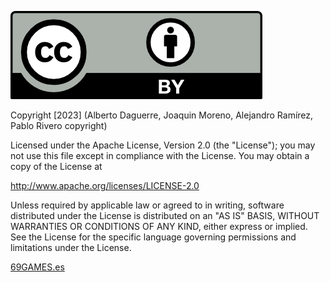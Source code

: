 ![images/by.png](images/by.png)

Copyright [2023] (Alberto Daguerre, Joaquin Moreno, Alejandro Ramírez, Pablo Rivero copyright) 

Licensed under the Apache License, Version 2.0 (the "License"); you may not use this file except in compliance with the License. You may obtain a copy of the License at

http://www.apache.org/licenses/LICENSE-2.0 

Unless required by applicable law or agreed to in writing, software distributed under the License is distributed on an "AS IS" BASIS, WITHOUT WARRANTIES OR CONDITIONS OF ANY KIND, either express or implied. See the License for the specific language governing permissions and limitations under the License.

[69GAMES.es](https://daguerre45.github.io/69games.com/)

